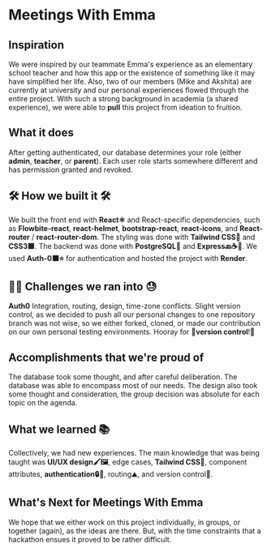 # Meetings With Emma

## Inspiration

We were inspired by our teammate Emma's experience as an elementary school teacher and how this app or the existence of something like it may have simplified her life. Also, two of our members (Mike and Akshita) are currently at university and our personal experiences flowed through the entire project. With such a strong background in academia (a shared experience), we were able to **pull** this project from ideation to fruition.

## What it does

After getting authenticated, our database determines your role (either **admin**, **teacher**, or **parent**). Each user role starts somewhere different and has permission granted and revoked.

## 🛠️ How we built it 🛠️

We built the front end with **React⚛️** and React-specific dependencies, such as **Flowbite-react**, **react-helmet**,  **bootstrap-react**,  **react-icons**, and **React-router** / **react-router-dom**. The styling was done with **Tailwind CSS🌊** and **CSS3🟦**. The backend was done with **PostgreSQL🐘** and **Express🔙☕📜**. We used **Auth-0⬛⭐** for authentication and hosted the project with **Render**.

## 😵‍💫 Challenges we ran into 😓

**Auth0** Integration, routing, design, time-zone conflicts. Slight version control, as we decided to push all our personal changes to one repository branch was not wise, so we either forked, cloned, or made our contribution on our own personal testing environments. Hooray for 🌟**version control**!🎊

## Accomplishments that we're proud of

The database took some thought, and after careful deliberation. The database was able to encompass most of our needs. The design also took some thought and consideration, the group decision was absolute for each topic on the agenda.

## What we learned 📚

Collectively, we had new experiences. The main knowledge that was being taught was **UI/UX design🖌️🖼️**, edge cases, **Tailwind CSS🌊**, component attributes, **authentication🔒🔑**, routing⛰️, and version control👾.

## What's Next for Meetings With Emma

We hope that we either work on this project individually, in groups, or together (again), as the ideas are there. But, with the time constraints that a hackathon ensues it proved to be rather difficult.
